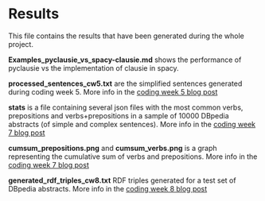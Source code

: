 # Results
This file contains the results that have been generated during the whole project.

**Examples_pyclausie_vs_spacy-clausie.md** shows the performance of pyclausie vs the implementation of clausie in spacy.

**processed_sentences_cw5.txt** are the simplified sentences generated during coding week 5. More info in the [coding week 5 blog post](https://fcabla.github.io/DBpedia-abstracts-to-RDF/coding-week5)

**stats** is a file containing several json files with the most common verbs, prepositions and verbs+prepositions in a sample of 10000 DBpedia abstracts (of simple and complex sentences). More info in the [coding week 7 blog post](https://fcabla.github.io/DBpedia-abstracts-to-RDF/coding-week7)

**cumsum_prepositions.png** and **cumsum_verbs.png** is a graph representing the cumulative sum of verbs and prepositions. More info in the [coding week 7 blog post](https://fcabla.github.io/DBpedia-abstracts-to-RDF/coding-week7)

**generated_rdf_triples_cw8.txt** RDF triples generated for a test set of DBpedia abstracts. More info in the [coding week 8 blog post](https://fcabla.github.io/DBpedia-abstracts-to-RDF/coding-week8)